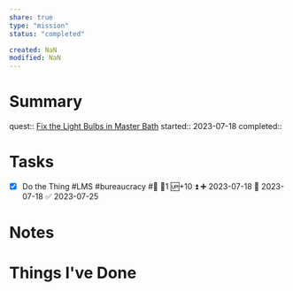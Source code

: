 ```yaml
---
share: true
type: "mission"
status: "completed"

created: NaN 
modified: NaN
---
```

 
# Summary
quest:: [Fix the Light Bulbs in Master Bath](./Fix%20the%20Light%20Bulbs%20in%20Master%20Bath.md)
started:: 2023-07-18
completed::
# Tasks
- [x] Do the Thing #LMS #bureaucracy #🔨 🥄1 🆙+10 ⏫ ➕ 2023-07-18 🛫 2023-07-18 ✅ 2023-07-25
# Notes

# Things I've Done